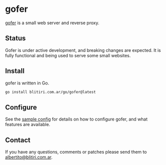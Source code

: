
# gofer

[gofer](https://blitiri.com.ar/git/r/gofer) is a small web server and reverse
proxy.


## Status

Gofer is under active development, and breaking changes are expected.
It is fully functional and being used to serve some small websites.


## Install

gofer is written in Go.

```sh
go install blitiri.com.ar/go/gofer@latest
```


## Configure

See the [sample config](etc/gofer.yaml) for details on how to configure gofer,
and what features are available.


## Contact

If you have any questions, comments or patches please send them to
albertito@blitiri.com.ar.

